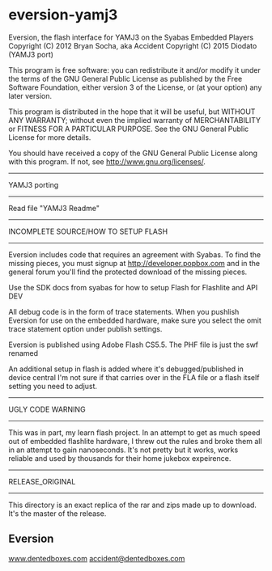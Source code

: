 # eversion-yamj3
Eversion, the flash interface for YAMJ3 on the Syabas Embedded Players
Copyright (C) 2012  Bryan Socha, aka Accident
Copyright (C) 2015  Diodato (YAMJ3 port)

This program is free software: you can redistribute it and/or modify
it under the terms of the GNU General Public License as published by
the Free Software Foundation, either version 3 of the License, or
(at your option) any later version.

This program is distributed in the hope that it will be useful,
but WITHOUT ANY WARRANTY; without even the implied warranty of
MERCHANTABILITY or FITNESS FOR A PARTICULAR PURPOSE.  See the
GNU General Public License for more details.

You should have received a copy of the GNU General Public License
along with this program.  If not, see <http://www.gnu.org/licenses/>.

*************
YAMJ3 porting
*************

Read file "YAMJ3 Readme"

************************************
INCOMPLETE SOURCE/HOW TO SETUP FLASH
************************************

Eversion includes code that requires an agreement with Syabas.   To find
the missing pieces, you must signup at http://developer.popbox.com and in
the general forum you'll find the protected download of the missing pieces.

Use the SDK docs from syabas for how to setup Flash for Flashlite and API DEV

All debug code is in the form of trace statements.  When you pushlish Eversion
for use on the embedded hardware, make sure you select the omit trace statement
option under publish settings.

Eversion is published using Adobe Flash CS5.5.  The PHF file is just the swf
renamed

An additional setup in flash is added where it's debugged/published in device central
I'm not sure if that carries over in the FLA file or a flash itself setting you need
to adjust.

*****************
UGLY CODE WARNING
*****************

This was in part, my learn flash project.   In an attempt to get as much speed out
of embedded flashlite hardware, I threw out the rules and broke them all in an
attempt to gain nanoseconds.   It's not pretty but it works, works reliable and
used by thousands for their home jukebox expeirence.

****************
RELEASE_ORIGINAL
****************

This directory is an exact replica of the rar and zips made up to download.  It's the
master of the release.


Eversion
--------
www.dentedboxes.com
accident@dentedboxes.com
